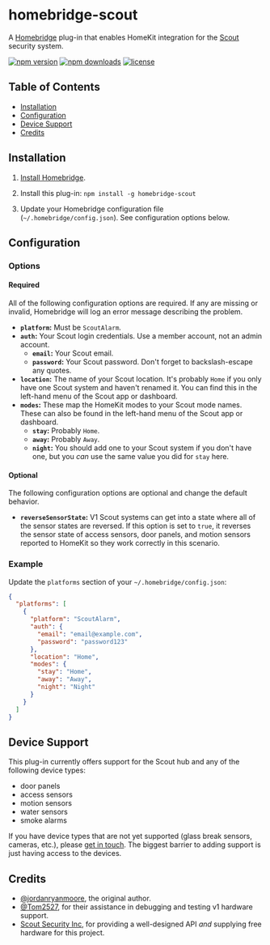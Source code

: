 # homebridge-scout

A [Homebridge](https://homebridge.io/) plug-in that enables HomeKit integration for the [Scout](https://scoutalarm.com/) security system.

[![npm version](https://img.shields.io/npm/v/homebridge-scout)](https://npmjs.com/package/homebridge-scout)
[![npm downloads](https://img.shields.io/npm/dw/homebridge-scout)](https://npmjs.com/package/homebridge-scout)
[![license](https://img.shields.io/npm/l/homebridge-scout)](https://npmjs.com/package/homebridge-scout)

## Table of Contents

* [Installation](#installation)
* [Configuration](#configuration)
* [Device Support](#device-support)
* [Credits](#credits)

## Installation

1. [Install Homebridge](https://www.npmjs.com/package/homebridge#installation).

2. Install this plug-in: `npm install -g homebridge-scout`

3. Update your Homebridge configuration file (`~/.homebridge/config.json`). See configuration options below.

## Configuration

### Options

#### Required

All of the following configuration options are required. If any are missing or invalid, Homebridge will log an error message describing the problem.

* **`platform`:** Must be `ScoutAlarm`.
* **`auth`:** Your Scout login credentials. Use a member account, not an admin account.
  * **`email`:** Your Scout email.
  * **`password`:** Your Scout password. Don't forget to backslash-escape any quotes.
* **`location`:** The name of your Scout location. It's probably `Home` if you only have one Scout system and haven't renamed it. You can find this in the left-hand menu of the Scout app or dashboard.
* **`modes`:** These map the HomeKit modes to your Scout mode names. These can also be found in the left-hand menu of the Scout app or dashboard.
  * **`stay`:** Probably `Home`.
  * **`away`:** Probably `Away`.
  * **`night`:** You should add one to your Scout system if you don't have one, but you *can* use the same value you did for `stay` here.

#### Optional

The following configuration options are optional and change the default behavior.

* **`reverseSensorState`:** V1 Scout systems can get into a state where all of the sensor states are reversed. If this option is set to `true`, it reverses the sensor state of access sensors, door panels, and motion sensors reported to HomeKit so they work correctly in this scenario.

### Example

Update the `platforms` section of your `~/.homebridge/config.json`:

```json
{
  "platforms": [
    {
      "platform": "ScoutAlarm",
      "auth": {
        "email": "email@example.com",
        "password": "password123"
      },
      "location": "Home",
      "modes": {
        "stay": "Home",
        "away": "Away",
        "night": "Night"
      }
    }
  ]
}
```

## Device Support

This plug-in currently offers support for the Scout hub and any of the following device types:

* door panels
* access sensors
* motion sensors
* water sensors
* smoke alarms

If you have device types that are not yet supported (glass break sensors, cameras, etc.), please [get in touch](https://github.com/jordanryanmoore/homebridge-scout/issues). The biggest barrier to adding support is just having access to the devices.

## Credits

* [@jordanryanmoore](https://github.com/jordanryanmoore), the original author.
* [@Tom2527](https://github.com/Tom2527), for their assistance in debugging and testing v1 hardware support.
* [Scout Security Inc](https://www.scoutalarm.com), for providing a well-designed API *and* supplying free hardware for this project.
